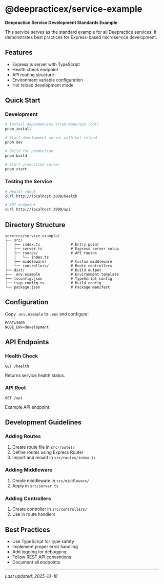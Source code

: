 # @deepracticex/service-example

**Deepractice Service Development Standards Example**

This service serves as the standard example for all Deepractice services. It demonstrates best practices for Express-based microservice development.

## Features

- Express.js server with TypeScript
- Health check endpoint
- API routing structure
- Environment variable configuration
- Hot reload development mode

## Quick Start

### Development

```bash
# Install dependencies (from monorepo root)
pnpm install

# Start development server with hot reload
pnpm dev

# Build for production
pnpm build

# Start production server
pnpm start
```

### Testing the Service

```bash
# Health check
curl http://localhost:3000/health

# API endpoint
curl http://localhost:3000/api
```

## Directory Structure

```
services/service-example/
├── src/
│   ├── index.ts              # Entry point
│   ├── server.ts             # Express server setup
│   ├── routes/               # API routes
│   │   └── index.ts
│   ├── middleware/           # Custom middleware
│   └── controllers/          # Route controllers
├── dist/                     # Build output
├── .env.example              # Environment template
├── tsconfig.json             # TypeScript config
├── tsup.config.ts            # Build config
└── package.json              # Package manifest
```

## Configuration

Copy `.env.example` to `.env` and configure:

```env
PORT=3000
NODE_ENV=development
```

## API Endpoints

### Health Check

```
GET /health
```

Returns service health status.

### API Root

```
GET /api
```

Example API endpoint.

## Development Guidelines

### Adding Routes

1. Create route file in `src/routes/`
2. Define routes using Express Router
3. Import and mount in `src/routes/index.ts`

### Adding Middleware

1. Create middleware in `src/middleware/`
2. Apply in `src/server.ts`

### Adding Controllers

1. Create controller in `src/controllers/`
2. Use in route handlers

## Best Practices

- Use TypeScript for type safety
- Implement proper error handling
- Add logging for debugging
- Follow REST API conventions
- Document all endpoints

---

_Last updated: 2025-10-10_
